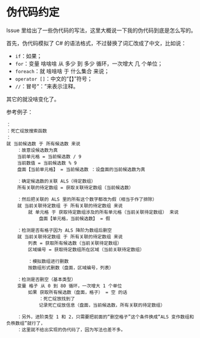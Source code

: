 ﻿# 伪代码约定
Issue 里给出了一些伪代码的写法，这里大概说一下我的伪代码到底是怎么写的。

首先，伪代码模拟了 C# 的语法格式，不过替换了词汇改成了中文，比如说：

* `if`：如果；
* `for`：变量 啥啥啥 从 多少 到 多少 循环，一次增大 几 个单位；
* `foreach`：就 啥啥啥 于 什么集合 来说；
* `operator []`：中文的“【】”符号；
* `//`：冒号“：”来表示注释。

其它的就没啥变化了。

参考例子：

```
：
：死亡绽放搜索函数
：
就 当前候选数 于 所有候选数 来说
    ：故意设候选数为真
    当前单元格 = 当前候选数 / 9
    当前数值 = 当前候选数 % 9
    盘面【当前单元格】 = 当前候选数 ：设盘面的当前候选数为真

    ：确定候选数的关联 ALS（待定数组）
    所有关联的待定数组 = 获取关联待定数组（当前候选数）

    ：然后把关联的 ALS 里的所有这个数字都改为假（相当于作了排除）
    就 当前关联待定数组 于 所有关联的待定数组 来说
        就 单元格 于 获取待定数组涉及的所有单元格（当前关联待定数组） 来说
            盘面【单元格，当前候选数】 = 假

    ：检测是否有格子因为 ALS 降阶为数组后删空
    就 当前关联待定数组 于 所有关联的待定数组 来说
        列表 = 获取所有候选数（当前关联待定数组）
        区域编号 = 获取待定数组所在区域（当前关联待定数组）

        ：模拟数组进行删数
        按数组形式删数（盘面，区域编号，列表）

    ：检测是否删空（基本类型）
    变量 格子 从 0 到 80 循环，一次增大 1 个单位
        如果 获取所有候选数（盘面，格子） = 空 的话
            ：死亡绽放找到了
            记录死亡绽放信息（盘面，当前候选数，所有关联的待定数组）

    ：另外，进阶类型 1 和 2，只需要把前面的“删空格子”这个条件换成“ALS 变作数组和负秩数组”就行了，
    ：这里就不给出实现的伪代码了，因为写法也差不多。
```